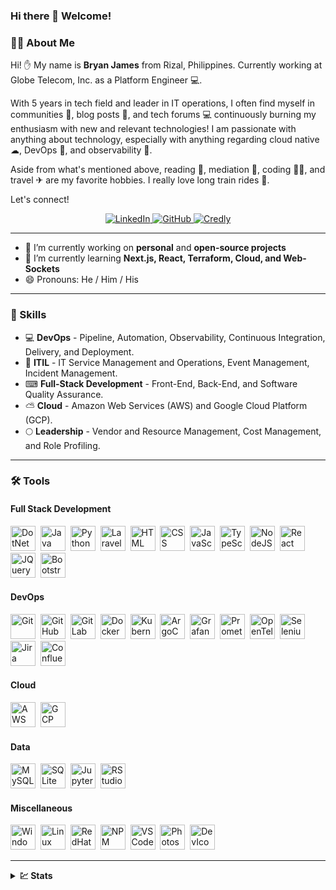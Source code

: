 ### Hi there 👋 Welcome!

### :man_technologist: About Me

Hi! :hand: My name is **Bryan James** from Rizal, Philippines. Currently working at Globe Telecom, Inc. as a Platform Engineer :computer:.

With 5 years in tech field and leader in IT operations, I often find myself in communities 🏢, blog posts 📜, and tech forums 💻 continuously burning my enthusiasm with new and relevant technologies! I am passionate with anything about technology, especially with anything regarding cloud native ☁, DevOps 🚢, and observability 🔭.

Aside from what's mentioned above, reading 📖, mediation 🙏, coding 👨‍💻, and travel ✈ are my favorite hobbies. I really love long train rides 🚂.

Let's connect!

<!-- Profile Badges -->
<div id="profile-badges" align="center">
  <a href="https://www.linkedin.com/in/bryan-james-ilaga-4b1b478b/">
    <img src="https://img.shields.io/static/v1?style=for-the-badge&message=LinkedIn&color=0A66C2&logo=LinkedIn&logoColor=FFFFFF&label=" title="LinkedIn" alt="LinkedIn" />
  </a>
  <a href="https://github.com/BryanJames16/">
    <img src="https://img.shields.io/static/v1?style=for-the-badge&message=GitHub&color=181717&logo=GitHub&logoColor=FFFFFF&label=" title="GitHub" alt="GitHub" />
  </a>
  <a href="https://www.credly.com/users/bryan-james-ilaga/badges">
    <img src="https://img.shields.io/static/v1?style=for-the-badge&message=Credly&color=FF6B00&logo=Credly&logoColor=FFFFFF&label=" title="Credly" alt="Credly" />
  </a>
</div>

---

- 🔭 I’m currently working on **personal** and **open-source projects**
- 🌱 I’m currently learning **Next.js, React, Terraform, Cloud, and Web-Sockets**
- 😄 Pronouns: He / Him / His

---

### :rocket: Skills

- 💻 **DevOps** - Pipeline, Automation, Observability, Continuous Integration, Delivery, and Deployment. 
- 📔 **ITIL** - IT Service Management and Operations, Event Management, Incident Management.
- ⌨ **Full-Stack Development** - Front-End, Back-End, and Software Quality Assurance.
- ⛅ **Cloud** - Amazon Web Services (AWS) and Google Cloud Platform (GCP).
- 🌕 **Leadership** - Vendor and Resource Management, Cost Management, and Role Profiling.

---

### :hammer_and_wrench: Tools
#### Full Stack Development
<div>
  <img src="https://cdn.jsdelivr.net/gh/devicons/devicon/icons/dotnetcore/dotnetcore-original.svg" title="DotNet" alt="DotNet" width="40" height="40"/>&nbsp;
  <img src="https://cdn.jsdelivr.net/gh/devicons/devicon/icons/java/java-original.svg" title="Java" alt="Java" width="40" height="40"/>&nbsp;
  <img src="https://cdn.jsdelivr.net/gh/devicons/devicon/icons/python/python-original.svg" title="Python" alt="Python" width="40" height="40"/>&nbsp;
  <img src="https://cdn.jsdelivr.net/gh/devicons/devicon/icons/laravel/laravel-plain.svg" title="Laravel" alt="Laravel" width="40" height="40"/>&nbsp;
  <img src="https://cdn.jsdelivr.net/gh/devicons/devicon/icons/html5/html5-original.svg" title="HTML5" alt="HTML" width="40" height="40"/>&nbsp;
  <img src="https://cdn.jsdelivr.net/gh/devicons/devicon/icons/css3/css3-original.svg"  title="CSS3" alt="CSS" width="40" height="40"/>&nbsp;
  <img src="https://cdn.jsdelivr.net/gh/devicons/devicon/icons/javascript/javascript-original.svg" title="JavaScript" alt="JavaScript" width="40" height="40"/>&nbsp;
  <img src="https://cdn.jsdelivr.net/gh/devicons/devicon/icons/typescript/typescript-original.svg" title="TypeScript" alt="TypeScript" width="40" height="40"/>&nbsp;
  <img src="https://cdn.jsdelivr.net/gh/devicons/devicon/icons/nodejs/nodejs-original.svg" title="NodeJS" alt="NodeJS" width="40" height="40"/>&nbsp;
  <img src="https://cdn.jsdelivr.net/gh/devicons/devicon/icons/react/react-original.svg" title="React" alt="React" width="40" height="40"/>&nbsp;
  <img src="https://cdn.jsdelivr.net/gh/devicons/devicon/icons/jquery/jquery-original.svg" title="JQuery" alt="JQuery" width="40" height="40"/>&nbsp;
  <img src="https://cdn.jsdelivr.net/gh/devicons/devicon/icons/bootstrap/bootstrap-original.svg" title="Bootstrap" alt="Bootstrap" width="40" height="40"/>&nbsp;
</div>

#### DevOps
<div>
    <img src="https://cdn.jsdelivr.net/gh/devicons/devicon/icons/git/git-original.svg" title="Git" alt="Git" width="40" height="40"/>&nbsp;
    <img src="https://cdn.jsdelivr.net/gh/devicons/devicon/icons/github/github-original.svg" title="GitHub" alt="GitHub" width="40" height="40"/>&nbsp;
    <img src="https://cdn.jsdelivr.net/gh/devicons/devicon/icons/gitlab/gitlab-original.svg" title="GitLab" alt="GitLab" width="40" height="40"/>&nbsp;
    <img src="https://cdn.jsdelivr.net/gh/devicons/devicon/icons/docker/docker-original.svg" title="Docker" alt="Docker" width="40" height="40"/>&nbsp;
    <img src="https://cdn.jsdelivr.net/gh/devicons/devicon/icons/kubernetes/kubernetes-plain.svg" title="Kubernetes" alt="Kubernetes" width="40" height="40"/>&nbsp;
    <img src="https://cdn.jsdelivr.net/gh/devicons/devicon/icons/argocd/argocd-original.svg" title="ArgoCD" alt="ArgoCD" width="40" height="40"/>&nbsp;
    <img src="https://cdn.jsdelivr.net/gh/devicons/devicon/icons/grafana/grafana-original.svg" title="Grafana" alt="Grafana" width="40" height="40"/>&nbsp;
    <img src="https://cdn.jsdelivr.net/gh/devicons/devicon/icons/prometheus/prometheus-original.svg" title="Prometheus" alt="Prometheus" width="40" height="40"/>&nbsp;
    <img src="https://seeklogo.com/images/O/opentelemetry-logo-2DC4F51D47-seeklogo.com.png" title="OpenTelemetry" alt="OpenTelemetry" width="40" height="40"/>&nbsp;
    <img src="https://cdn.jsdelivr.net/gh/devicons/devicon/icons/selenium/selenium-original.svg" title="Selenium" alt="Selenium" width="40" height="40"/>&nbsp;
    <img src="https://cdn.jsdelivr.net/gh/devicons/devicon/icons/jira/jira-original.svg" title="Jira" alt="Jira" width="40" height="40"/>&nbsp;
    <img src="https://cdn.jsdelivr.net/gh/devicons/devicon/icons/confluence/confluence-original.svg" title="Confluence" alt="Confluence" width="40" height="40"/>&nbsp;
</div>

#### Cloud
<div>
    <img src="https://cdn.jsdelivr.net/gh/devicons/devicon/icons/amazonwebservices/amazonwebservices-original.svg" title="Amazon Web Services" alt="AWS" width="40" height="40"/>&nbsp;
    <img src="https://cdn.jsdelivr.net/gh/devicons/devicon/icons/googlecloud/googlecloud-original.svg" title="Google Cloud Platform" alt="GCP" width="40" height="40"/>&nbsp;
</div>

#### Data
<div>
    <img src="https://cdn.jsdelivr.net/gh/devicons/devicon/icons/mysql/mysql-original.svg" title="MySQL" alt="MySQL" width="40" height="40"/>&nbsp;
    <img src="https://cdn.jsdelivr.net/gh/devicons/devicon/icons/sqlite/sqlite-original.svg" title="SQLite" alt="SQLite" width="40" height="40"/>&nbsp;
    <img src="https://cdn.jsdelivr.net/gh/devicons/devicon/icons/jupyter/jupyter-original-wordmark.svg" title="Jupyter" alt="Jupyter" width="40" height="40"/>&nbsp;
    <img src="https://cdn.jsdelivr.net/gh/devicons/devicon/icons/rstudio/rstudio-original.svg" title="RStudio" alt="RStudio" width="40" height="40"/>&nbsp;
</div>

#### Miscellaneous
<div>
  <img src="https://cdn.jsdelivr.net/gh/devicons/devicon/icons/windows8/windows8-original.svg" title="Windows" alt="Windows" width="40" height="40"/>&nbsp;
  <img src="https://cdn.jsdelivr.net/gh/devicons/devicon/icons/linux/linux-original.svg" title="Linux" alt="Linux" width="40" height="40"/>&nbsp;
  <img src="https://cdn.jsdelivr.net/gh/devicons/devicon/icons/redhat/redhat-original.svg" title="RedHat" alt="RedHat" width="40" height="40" />&nbsp;
  <img src="https://cdn.jsdelivr.net/gh/devicons/devicon/icons/npm/npm-original-wordmark.svg" title="NPM" alt="NPM" width="40" height="40" />&nbsp;
  <img src="https://cdn.jsdelivr.net/gh/devicons/devicon/icons/vscode/vscode-original.svg" title="VSCode" alt="VSCode" width="40" height="40"/>&nbsp;
  <img src="https://cdn.jsdelivr.net/gh/devicons/devicon/icons/photoshop/photoshop-line.svg" title="Photoshop" alt="Photoshop" width="40" height="40"/>&nbsp;
  <img src="https://cdn.jsdelivr.net/gh/devicons/devicon/icons/devicon/devicon-original.svg" title="DevIcon" alt="DevIcon" width="40" height="40"/>&nbsp;
</div>

---

<details>
  <summary><b>💹 Stats</b></summary>
<br />

![visitors](https://visitor-badge.laobi.icu/badge?page_id=BryanJames16.BryanJames16)

[![GitHub Streak](https://streak-stats.demolab.com?user=BryanJames16&theme=dark&date_format=M%20j%5B%2C%20Y%5D)](https://git.io/streak-stats)

[![Top Languages](https://github-readme-stats.vercel.app/api/top-langs/?username=BryanJames16&layout=compact&theme=vision-friendly-dark)](https://github.com/anuraghazra/github-readme-stats)

[![trophy](https://github-profile-trophy.vercel.app/?username=BryanJames16&theme=onedark)](https://github.com/ryo-ma/github-profile-trophy)

</details>

<!--
**BryanJames16/BryanJames16** is a ✨ _special_ ✨ repository because its `README.md` (this file) appears on your GitHub profile.

Here are some ideas to get you started:

- 🔭 I’m currently working on ...
- 🌱 I’m currently learning ...
- 👯 I’m looking to collaborate on ...
- 🤔 I’m looking for help with ...
- 💬 Ask me about ...
- 📫 How to reach me: ...
- 😄 Pronouns: ...
- ⚡ Fun fact: ...
-->

